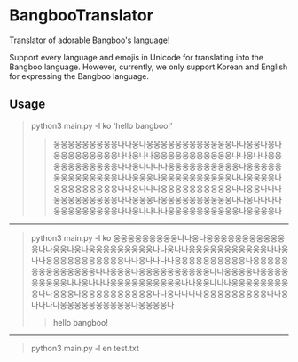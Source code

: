 # BangbooTranslator
Translator of adorable Bangboo's language!

Support every language and emojis in Unicode for translating into the Bangboo language.
However, currently, we only support Korean and English for expressing the Bangboo language.

## Usage
> python3 main.py -l ko 'hello bangboo!'
>>
>>웅웅웅웅웅웅웅웅웅나나웅나웅웅웅웅웅웅웅웅웅웅웅웅나나웅웅나웅나웅웅웅웅웅웅웅웅웅나나웅나나웅웅웅웅웅웅웅웅웅웅웅나나웅나나웅웅웅웅웅웅웅웅웅웅웅나나웅나나나나웅웅웅웅웅웅웅웅웅웅나웅웅웅웅웅웅웅웅웅웅웅웅웅웅나나웅웅웅나웅웅웅웅웅웅웅웅웅웅나나웅웅웅웅나웅웅웅웅웅웅웅웅웅나나웅나나나웅웅웅웅웅웅웅웅웅웅나나웅웅나나나웅웅웅웅웅웅웅웅웅나나웅웅웅나웅웅웅웅웅웅웅웅웅웅나나웅나나나나웅웅웅웅웅웅웅웅웅나나웅나나나나웅웅웅웅웅웅웅웅웅웅나웅웅웅웅나
***
> python3 main.py -l ko 웅웅웅웅웅웅웅웅웅나나웅나웅웅웅웅웅웅웅웅웅웅웅웅나나웅웅나웅나웅웅웅웅웅웅웅웅웅나나웅나나웅웅웅웅웅웅웅웅웅웅웅나나웅나나웅웅웅웅웅웅웅웅웅웅웅나나웅나나나나웅웅웅웅웅웅웅웅웅웅나웅웅웅웅웅웅웅웅웅웅웅웅웅웅나나웅웅웅나웅웅웅웅웅웅웅웅웅웅나나웅웅웅웅나웅웅웅웅웅웅웅웅웅나나웅나나나웅웅웅웅웅웅웅웅웅웅나나웅웅나나나웅웅웅웅웅웅웅웅웅나나웅웅웅나웅웅웅웅웅웅웅웅웅웅나나웅나나나나웅웅웅웅웅웅웅웅웅나나웅나나나나웅웅웅웅웅웅웅웅웅웅나웅웅웅웅나
>> hello bangboo!
***
> python3 main.py -l en test.txt

